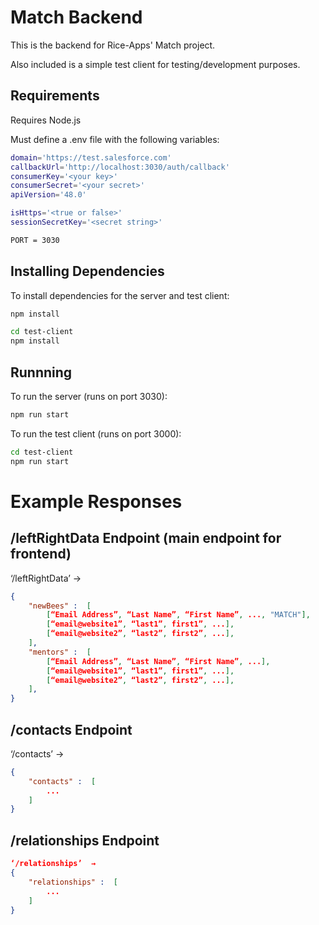 # Match Backend

This is the backend for Rice-Apps' Match project.

Also included is a simple test client for testing/development purposes.

## Requirements
Requires Node.js

Must define a .env file with the following variables:
``` bash
domain='https://test.salesforce.com'
callbackUrl='http://localhost:3030/auth/callback'
consumerKey='<your key>'
consumerSecret='<your secret>'
apiVersion='48.0'

isHttps='<true or false>'
sessionSecretKey='<secret string>'

PORT = 3030
```

## Installing Dependencies
To install dependencies for the server and test client:
``` bash
npm install

cd test-client
npm install
```

## Runnning
To run the server (runs on port 3030):
``` bash
npm run start
```

To run the test client (runs on port 3000):
``` bash
cd test-client
npm run start
```


# Example Responses
## /leftRightData Endpoint (main endpoint for frontend)
‘/leftRightData’  → 
```json
{
    "newBees" :  [
        [“Email Address”, “Last Name”, “First Name”, ..., "MATCH"],
        [“email@website1”, “last1”, first1”, ...],
        [“email@website2”, “last2”, first2”, ...],
    ],
    "mentors" :  [
        [“Email Address”, “Last Name”, “First Name”, ...],
        [“email@website1”, “last1”, first1”, ...],
        [“email@website2”, “last2”, first2”, ...],
    ],
}
```

## /contacts Endpoint
‘/contacts’  → 
```json
{
    "contacts" :  [
        ...
    ] 
}
```

## /relationships Endpoint
```json
‘/relationships’  → 
{
    "relationships" :  [
        ...
    ] 
}
```
